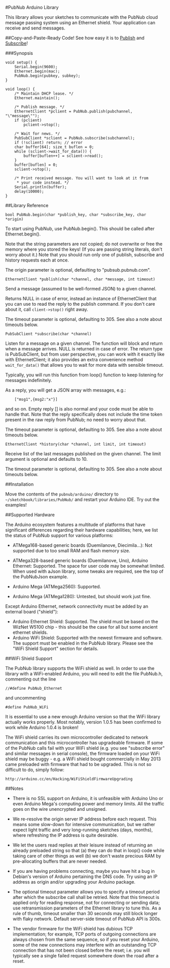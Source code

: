 #PubNub Arduino Library

This library allows your sketches to communicate with the PubNub cloud
message passing system using an Ethernet shield. Your application can
receive and send messages.

##Copy-and-Paste-Ready Code!
See how easy it is to [Publish](examples/PubNubPublisher) and [Subscribe](examples/PubNubSubscriber)!

###Synopsis


	void setup() {
		Serial.begin(9600);
		Ethernet.begin(mac);
		PubNub.begin(pubkey, subkey);
	}

	void loop() {
		/* Maintain DHCP lease. */
		Ethernet.maintain();

		/* Publish message. */
		EthernetClient *pclient = PubNub.publish(pubchannel, "\"message\"");
		if (pclient)
			pclient->stop();

		/* Wait for news. */
		PubSubClient *sclient = PubNub.subscribe(subchannel);
		if (!sclient) return; // error
		char buffer[64]; size_t buflen = 0;
		while (sclient->wait_for_data()) {
			buffer[buflen++] = sclient->read();
		}
		buffer[buflen] = 0;
		sclient->stop();

		/* Print received message. You will want to look at it from
		 * your code instead. */
		Serial.println(buffer);
		delay(10000);
	}

##Library Reference

``bool PubNub.begin(char *publish_key, char *subscribe_key, char *origin)``

To start using PubNub, use PubNub.begin().  This should be called after
Ethernet.begin().

Note that the string parameters are not copied; do not overwrite or free the
memory where you stored the keys! (If you are passing string literals, don't
worry about it.) Note that you should run only one of publish, subscribe and
history requests each at once.

The origin parameter is optional, defaulting to "pubsub.pubnub.com".

``EthernetClient *publish(char *channel, char *message, int timeout)``

Send a message (assumed to be well-formed JSON) to a given channel.

Returns NULL in case of error, instead an instance of EthernetClient
that you can use to read the reply to the publish command. If you
don't care about it, call ``client->stop()`` right away.

The timeout parameter is optional, defaulting to 305. See also
a note about timeouts below.

``PubSubClient *subscribe(char *channel)``

Listen for a message on a given channel. The function will block
and return when a message arrives. NULL is returned in case of error.
The return type is PubSubClient, but from user perspective, you can
work with it exactly like with EthernetClient; it also provides
an extra convenience method ``wait_for_data()`` that allows you
to wait for more data with sensible timeout.

Typically, you will run this function from loop() function to keep
listening for messages indefinitely.

As a reply, you will get a JSON array with messages, e.g.:

```
	["msg1",{msg2:"x"}]
```

and so on. Empty reply [] is also normal and your code must be
able to handle that. Note that the reply specifically does not
include the time token present in the raw reply from PubNub;
no need to worry about that.

The timeout parameter is optional, defaulting to 305. See also
a note about timeouts below.

``EthernetClient *history(char *channel, int limit, int timeout)``

Receive list of the last messages published on the given channel.
The limit argument is optional and defaults to 10.

The timeout parameter is optional, defaulting to 305. See also
a note about timeouts below.

##Installation

Move the contents of the ``pubnub/arduino/`` directory to
``~/sketchbook/libraries/PubNub/`` and restart your Arduino IDE.
Try out the examples!

##Supported Hardware

The Arduino ecosystem features a multitude of platforms that
have significant differences regarding their hardware capabilities;
here, we list the status of PubNub support for various platforms:

  * ATMega168-based generic boards (Duemilanove, Diecimila...):
Not supported due to too small RAM and flash memory size.
  * ATMega328-based generic boards (Duemilanove, Uno), Arduino
Ethernet: Supported.  The space for user code may be somewhat limited.
When used with aJson library, some tweaks are required, see the top
of the PubNubJson example.

  * Arduino Mega (ATMega2560): Supported.
  * Arduino Mega (ATMega1280): Untested, but should work just fine.

Except Arduino Ethernet, network connectivity must be added by
an external board ("shield"):

  * Arduino Ethernet Shield: Supported. The shield must be based
on the WizNet W5100 chip - this should be the case for all but some
ancient ethernet shields.
  * Arduino WiFi Shield: Supported with the newest firmware and
software.  The support must be enabled in the PubNub library.
Please see the "WiFi Shield Support" section for details.

##WiFi Shield Support

The PubNub library supports the WiFi shield as well. In order
to use the library with a WiFi-enabled Arduino, you will need
to edit the file PubNub.h, commenting out the line

	//#define PubNub_Ethernet

and uncommenting

	#define PubNub_WiFi

It is essential to use a new enough Arduino version so that
the WiFi library actually works properly. Most notably, version 1.0.5
has been confirmed to work while Arduino 1.0.4 is broken!

The WiFi shield carries its own microcontroller dedicated to network
communication and this microcontroller has upgradeable firmware.
If some of the PubNub calls fail with your WiFi shield (e.g. you
see "subscribe error" and similar messages in serial console),
the firmware loaded on your WiFi shield may be buggy - e.g. a WiFi
shield bought commercially in May 2013 came preloaded with firmware
that had to be upgraded.  This is not so difficult to do, simply follow:

	http://arduino.cc/en/Hacking/WiFiShieldFirmwareUpgrading

##Notes

* There is no SSL support on Arduino, it is unfeasible with
Arduino Uno or even Arduino Mega's computing power and memory limits.
All the traffic goes on the wire unencrypted and unsigned.

* We re-resolve the origin server IP address before each request.
This means some slow-down for intensive communication, but we rather
expect light traffic and very long-running sketches (days, months),
where refreshing the IP address is quite desirable.

* We let the users read replies at their leisure instead of
returning an already preloaded string so that (a) they can do that
in loop() code while taking care of other things as well (b) we don't
waste precious RAM by pre-allocating buffers that are never needed.

* If you are having problems connecting, maybe you have hit
a bug in Debian's version of Arduino pertaining the DNS code. Try using
an IP address as origin and/or upgrading your Arduino package.

* The optional timeout parameter allows you to specify a timeout
period after which the subscribe call shall be retried. Note
that this timeout is applied only for reading response, not for
connecting or sending data; use retransmission parameters of
the Ethernet library to tune this. As a rule of thumb, timeout
smaller than 30 seconds may still block longer with flaky
network. Default server-side timeout of PubNub API is 300s.

* The vendor firmware for the WiFi shield has dubious TCP implementation;
for example, TCP ports of outgoing connections are always chosen from the
same sequence, so if you reset your Arduino, some of the new connections
may interfere with an outstanding TCP connection that has not been closed
before the reset; i.e. you will typically see a single failed request
somewhere down the road after a reset.
